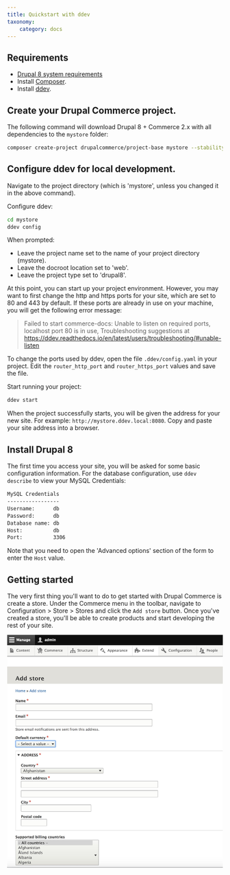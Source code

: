 ```yaml
---
title: Quickstart with ddev
taxonomy:
    category: docs
---
```


 ## Requirements

 - [Drupal 8 system requirements]
 - Install [Composer].
 - Install [ddev].


 ## Create your Drupal Commerce project.

 The following command will download Drupal 8 + Commerce 2.x with all
 dependencies to the `mystore` folder:

 ```bash
 composer create-project drupalcommerce/project-base mystore --stability dev
 ```

 ## Configure ddev for local development.
 Navigate to the project directory (which is 'mystore', unless you changed it
 in the above command).

 Configure ddev:
 ```bash
 cd mystore
 ddev config
 ```

 When prompted:
 - Leave the project name set to the name of your project directory (mystore).
 - Leave the docroot location set to 'web'.
 - Leave the project type set to 'drupal8'.

 At this point, you can start up your project environment. However, you may
 want to first change the http and https ports for your site, which are set to
 80 and 443 by default. If these ports are already in use on your machine, you
 will get the following error message:

>  Failed to start commerce-docs: Unable to listen on required ports, localhost
>  port 80 is in use, Troubleshooting suggestions at
>  https://ddev.readthedocs.io/en/latest/users/troubleshooting/#unable-listen

 To change the ports used by ddev, open the file `.ddev/config.yaml` in your
 project. Edit the `router_http_port` and `router_https_port` values and save
 the file.

 Start running your project:
 ```bash
 ddev start
 ```

 When the project successfully starts, you will be given the address for your
 new site. For example: `http://mystore.ddev.local:8080`. Copy and paste your
 site address into a browser.

 ## Install Drupal 8
 The first time you access your site, you will be asked for some basic
 configuration information. For the database configuration, use `ddev describe`
 to view your MySQL Credentials:

 ```bash
 MySQL Credentials
 -----------------
 Username:     	db
 Password:     	db
 Database name:	db
 Host:         	db
 Port:         	3306
 ```
 Note that you need to open the 'Advanced options' section of the form to
 enter the `Host` value.

 ## Getting started
 The very first thing you'll want to do to get started with Drupal
 Commerce is create a store. Under the Commerce menu in the toolbar,
 navigate to Configuration > Store > Stores and click the `Add store` button.
 Once you've created a store, you'll be able to create products and start
 developing the rest of your site.

![create_new_store](../images/05.create-new-store.jpg)

 [Drupal 8 system requirements]: https://www.drupal.org/requirements
 [ddev]: https://www.drud.com/what-is-ddev/
 [Composer]: https://getcomposer.org/
 [Drupal Console]: https://drupalconsole.com
 [project-base README]: https://github.com/drupalcommerce/project-base/blob/8.x/README.md
